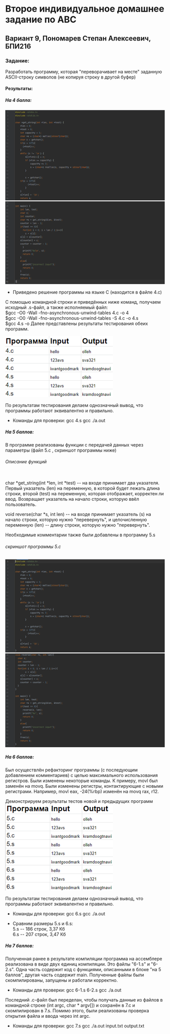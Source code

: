 # Второе индивидуальное домашнее задание по АВС
## Вариант 9, Пономарев Степан Алексеевич, БПИ216
### Задание:
Разработать программу, которая "переворачивает на месте" заданную ASCII-строку символов
(не копируя строку в другой буфер)
#### Результаты:    
##### На 4 балла:
![img](/4-1.png)
![img](/4-2.png)
- Приведено решение программы на языке C (находится в файле 4.c)

С помощью командной строки и приведённых ниже команд, получаем исходный .s-файл, а также исполняемый файл: \
$gcc -O0 -Wall -fno-asynchronous-unwind-tables 4.c -o 4 \
$gcc -O0 -Wall -fno-asynchronous-unwind-tables -S 4.c -o 4.s \
$gcc 4.s -o
Далее представлены результаты тестирования обеих программ.

![img](/res1.png)

По результатам тестирования делаем однозначный вывод, что программы работают эквивалентно и правильно.
- Команды для проверки:
gcc 4.s
gcc ./a.out

##### На 5 баллов:
В программе реализованы функции с передачей данных через параметры (файл 5.c , скриншот программы ниже)
###### Описание функций
\
char *get_string(int *len, int *test) -- на входе принимает два указателя. Первый указатель (len) на переменную, в которой будет лежать длина строки, второй (test) на переменную, которая отображает, корректен ли ввод. Возвращает указатель на начало строки, которую ввёл пользователь.

void reverse(char *s, int len) -- на входе принимает указатель (s) на начало строки, которую нужно "перевернуть", и целочисленную переменную (len) -- длину строки, которую нужно "перевернуть".

Необходимые комментарии также были добавлены в программу 5.s

###### скриншот программы 5.c
![img](/5-1.png)
![img](/5-2.png)

##### На 6 баллов:
Был осуществлён рефакторинг программы (с последующим добавлением комментариев) с целью максимального использования регистров. Были изменены некоторые команды. К примеру, movl был заменён на movq. Были изменены регистры, контактирующие с новыми регистрами. Например, movl eax, -24(%rbp) изменён на movq rax, r12.

Демонстрируем результаты тестов новой и предыдущих программ\
![img](/res2.png)

По результатам тестирования делаем однозначный вывод, что программы работают эквивалентно и правильно.
- Команды для проверки:
gcc 6.s
gcc ./a.out

- Сравним размеры 5.s и 6.s: \
5.s -- 186 строк, 3,37 Кб \
6.s -- 207 строк, 3,47 Кб

##### На 7 баллов:
Полученная ранее в результате компиляции программа на ассемблере реализована в виде двух единиц компиляции. Это файлы "6-1.s" и "6-2.s". Одна часть содержит код с функциями, описанными в блоке "на 5 баллов", другая часть содержит main.
Полученные файлы были скомпилированы, запущены и работали корректно.
- Команды для проверки:
gcc 6-1.s 6-2.s
gcc ./a.out

Последний .c-файл был переделан, чтобы получать данные из файлов в командной строке (int argc, char * argv[]) и сохранён в 7.c и скомпилирован в 7.s. Помимо этого, были реализованы проверка открытия файла и ввода через int argc.

- Команды для проверки:
gcc 7.s
gcc ./a.out input.txt output.txt
